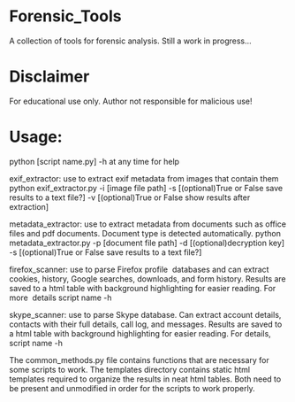 # Forensic_Tools
A collection of tools for forensic analysis. Still a work in progress...

# Disclaimer
For educational use only. Author not responsible for malicious use!

# Usage:
python [script name.py] -h at any time for help

exif_extractor: use to extract exif metadata from images that contain them
python exif_extractor.py -i [image file path] -s [(optional)True or False save results to a text file?] -v [(optional)True or False show results after extraction]

metadata_extractor: use to extract metadata from documents such as office files and pdf documents. Document type is detected automatically.
python metadata_extractor.py -p [document file path] -d [(optional)decryption key] -s [(optional)True or False save results to a text file?]

firefox_scanner: use to parse Firefox profile  databases and can extract cookies, history, Google searches, downloads, and form history. Results are saved to a html table with background highlighting for easier reading. For more  details script name -h

skype_scanner: use to parse Skype database. Can extract account details, contacts with their full details, call log, and messages. Results are saved to a html table with background highlighting for easier reading. For details, script name -h

The common_methods.py file contains functions that are necessary for some scripts to work. The templates directory contains static html templates required to organize the results in neat html tables. Both need to be present and unmodified in order for the scripts to work properly.
